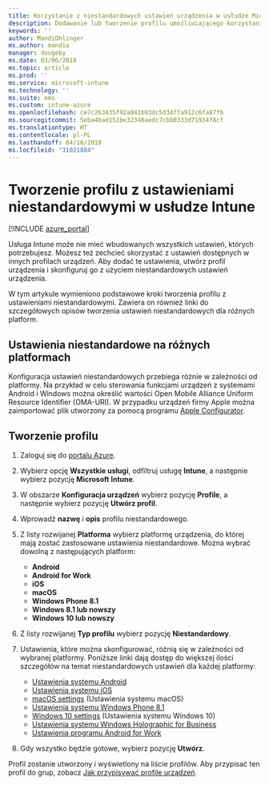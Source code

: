 ```yaml
---
title: Korzystanie z niestandardowych ustawień urządzenia w usłudze Microsoft Intune — Azure | Microsoft Docs
description: Dodawanie lub tworzenie profilu umożliwiającego korzystanie z niestandardowych ustawień dla urządzeń z systemami Windows, Android i iOS za pomocą usługi Microsoft Intune
keywords: ''
author: MandiOhlinger
ms.author: mandia
manager: dougeby
ms.date: 03/06/2018
ms.topic: article
ms.prod: ''
ms.service: microsoft-intune
ms.technology: ''
ms.suite: ems
ms.custom: intune-azure
ms.openlocfilehash: ce7c263435f92a041b93dc5d34ffa912c6fa87fb
ms.sourcegitcommit: 5eba4bad151be32346aedc7cbb0333d71934f8cf
ms.translationtype: HT
ms.contentlocale: pl-PL
ms.lasthandoff: 04/16/2018
ms.locfileid: "31021884"
---
```

# <a name="create-a-profile-with-custom-settings-in-intune"></a>Tworzenie profilu z ustawieniami niestandardowymi w usłudze Intune

[!INCLUDE [azure_portal](./includes/azure_portal.md)]

Usługa Intune może nie mieć wbudowanych wszystkich ustawień, których potrzebujesz. Możesz też zechcieć skorzystać z ustawień dostępnych w innych profilach urządzeń. Aby dodać te ustawienia, utwórz profil urządzenia i skonfiguruj go z użyciem niestandardowych ustawień urządzenia.

W tym artykule wymieniono podstawowe kroki tworzenia profilu z ustawieniami niestandardowymi. Zawiera on również linki do szczegółowych opisów tworzenia ustawień niestandardowych dla różnych platform.

## <a name="custom-settings-on-different-platforms"></a>Ustawienia niestandardowe na różnych platformach
Konfiguracja ustawień niestandardowych przebiega różnie w zależności od platformy. Na przykład w celu sterowania funkcjami urządzeń z systemami Android i Windows można określić wartości Open Mobile Alliance Uniform Resource Identifier (OMA-URI). W przypadku urządzeń firmy Apple można zaimportować plik utworzony za pomocą programu [Apple Configurator](https://itunes.apple.com/us/app/apple-configurator-2/id1037126344?mt=12).

## <a name="create-the-profile"></a>Tworzenie profilu

1. Zaloguj się do [portalu Azure](https://portal.azure.com).
2. Wybierz opcję **Wszystkie usługi**, odfiltruj usługę **Intune**, a następnie wybierz pozycję **Microsoft Intune**.
3. W obszarze **Konfiguracja urządzeń** wybierz pozycję **Profile**, a następnie wybierz pozycję **Utwórz profil**.
4. Wprowadź **nazwę** i **opis** profilu niestandardowego.
5. Z listy rozwijanej **Platforma** wybierz platformę urządzenia, do której mają zostać zastosowane ustawienia niestandardowe. Można wybrać dowolną z następujących platform:

    - **Android**
    - **Android for Work**
    - **iOS**
    - **macOS**
    - **Windows Phone 8.1**
    - **Windows 8.1 lub nowszy**
    - **Windows 10 lub nowszy**

6. Z listy rozwijanej **Typ profilu** wybierz pozycję **Niestandardowy**.
7. Ustawienia, które można skonfigurować, różnią się w zależności od wybranej platformy. Poniższe linki dają dostęp do większej ilości szczegółów na temat niestandardowych ustawień dla każdej platformy:

    - [Ustawienia systemu Android](custom-settings-android.md)
    - [Ustawienia systemu iOS](custom-settings-ios.md)
    - [macOS settings](custom-settings-macos.md) (Ustawienia systemu macOS)
    - [Ustawienia systemu Windows Phone 8.1](custom-settings-windows-phone-8-1.md)
    - [Windows 10 settings](custom-settings-windows-10.md) (Ustawienia systemu Windows 10)
    - [Ustawienia systemu Windows Holographic for Business](custom-settings-windows-holographic.md)
    - [Ustawienia programu Android for Work](custom-settings-android-for-work.md)

8. Gdy wszystko będzie gotowe, wybierz pozycję **Utwórz**.

Profil zostanie utworzony i wyświetlony na liście profilów. Aby przypisać ten profil do grup, zobacz [Jak przypisywać profile urządzeń](device-profile-assign.md).
